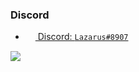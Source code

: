 ### Discord

- <a href="#"><img src="https://i.imgur.com/Jz1AFfB.png" width=16 height=16 align="center" /> Discord: `Lazarus#8907`</a>

<img src="https://github-readme-stats.vercel.app/api?username=DaddyLazarus&show_icons=true&count_private=true&theme=dark">
